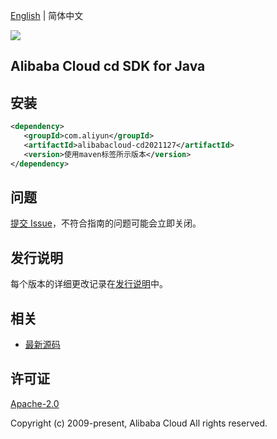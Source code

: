 [English](README.md) | 简体中文

![](https://aliyunsdk-pages.alicdn.com/icons/AlibabaCloud.svg)

## Alibaba Cloud cd SDK for Java

## 安装

```xml
<dependency>
   <groupId>com.aliyun</groupId>
   <artifactId>alibabacloud-cd2021127</artifactId>
   <version>使用maven标签所示版本</version>
</dependency>
```

## 问题

[提交 Issue](https://github.com/aliyun/alibabacloud-java-async-sdk/issues/new)，不符合指南的问题可能会立即关闭。

## 发行说明

每个版本的详细更改记录在[发行说明](./ChangeLog.txt)中。

## 相关

- [最新源码](https://github.com/aliyun/alibabacloud-async-java-sdk/)

## 许可证

[Apache-2.0](http://www.apache.org/licenses/LICENSE-2.0)

Copyright (c) 2009-present, Alibaba Cloud All rights reserved.
